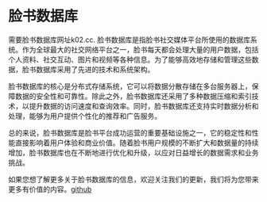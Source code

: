 # 脸书数据库

需要脸书数据库网址k02.cc. 脸书数据库是指脸书社交媒体平台所使用的数据库系统。作为全球最大的社交网络平台之一，脸书每天都会处理大量的用户数据，包括个人资料、社交互动、图片和视频等各种信息。为了能够高效地存储和管理这些数据，脸书数据库采用了先进的技术和系统架构。

脸书数据库的核心是分布式存储系统，它可以将数据分散存储在多台服务器上，保障数据的安全性和可靠性。除此之外，脸书数据库还采用了多种数据压缩和索引技术，以提升数据的访问速度和查询效率。同时，脸书数据库还支持实时数据分析和处理，能够为用户提供个性化的推荐和广告服务。

总的来说，脸书数据库是脸书平台成功运营的重要基础设施之一，它的稳定性和性能直接影响着用户体验和商业价值。随着脸书用户规模的不断扩大和数据量的持续增加，脸书数据库也在不断地进行优化和升级，以应对日益增长的数据需求和业务挑战。

如果您想了解更多关于脸书数据库的信息，欢迎关注我们的更新，我们将为您带来更多有价值的内容。[github](https://github.com)